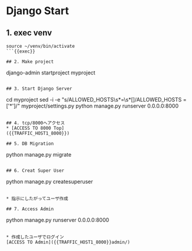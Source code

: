 # Django Start

## 1. exec venv
```
source ~/venv/bin/activate
```{{exec}}

## 2. Make project
```
django-admin startproject myproject
```{{exec}}

## 3. Start Django Server
```
cd myproject
sed -i -e "s/ALLOWED_HOSTS\s*=\s*\[\]/ALLOWED_HOSTS = \[\'\*\'\]/" myproject/settings.py
python manage.py runserver 0.0.0.0:8000
```{{exec}}

## 4. tcp/8000へアクセス
* [ACCESS TO 8000 Top]
({{TRAFFIC_HOST1_8000}})

## 5. DB Migration
```
python manage.py migrate
```{{exec}}

## 6. Creat Super User
```
python manage.py createsuperuser
```{{exec}}

* 指示にしたがってユーザ作成

## 7. Access Admin
```
python manage.py runserver 0.0.0.0:8000
```{{exec}}

* 作成したユーザでログイン
[ACCESS TO Admin]({{TRAFFIC_HOST1_8000}}admin/)
